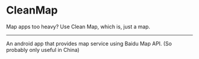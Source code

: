 # CleanMap
Map apps too heavy? Use Clean Map, which is, just a map.
***
An android app that provides map service using Baidu Map API. (So probably only useful in China)
